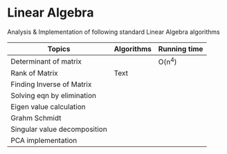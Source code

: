 # Linear Algebra

Analysis & Implementation of following standard Linear Algebra algorithms 

| Topics | Algorithms | Running time
| ----------- | ----------- | ----------- |
| Determinant of matrix |  |  O(n<sup>4</sup>)|
| Rank of Matrix | Text |
| Finding Inverse of Matrix |  |  |
| Solving eqn by elimination |  |  |
| Eigen value calculation |  |  |
| Grahm Schmidt |  |  |
| Singular value decomposition |  |  |
| PCA implementation |  |  |



